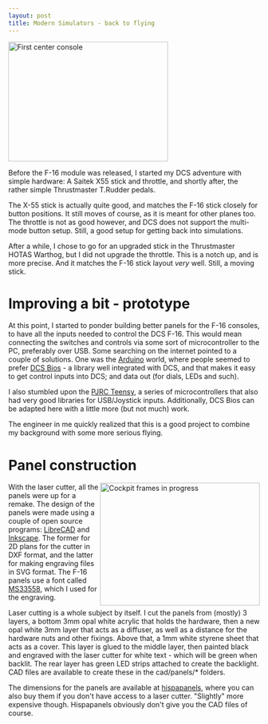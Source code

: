 ```yaml
---
layout: post
title: Modern Simulators - back to flying
---
```

<a href="/viperpit/images/pre-proto2.jpg" border="0"><img align="righ" width="320" height="240" src="/viperpit/images/pre-proto2.jpg" alt="First center console" /></a>

Before the F-16 module was released, I started my DCS adventure with simple hardware: A Saitek X55 stick and throttle, and shortly after, the rather simple Thrustmaster T.Rudder pedals.

The X-55 stick is actually quite good, and matches the F-16 stick closely for button positions. It still moves of course, as it is meant for other planes too. The throttle is not as good however, and DCS does not support the multi-mode button setup. Still, a good setup for getting back into simulations.

After a while, I chose to go for an upgraded stick in the Thrustmaster HOTAS Warthog, but I did not upgrade the throttle. This is a notch up, and is more precise. And it matches the F-16 stick layout *very* well. Still, a moving stick.

# Improving a bit - prototype

At this point, I started to ponder building better panels for the F-16 consoles, to have all the inputs needed to control the DCS F-16. This would mean connecting the switches and controls via some sort of microcontroller to the PC, preferably over USB. Some searching on the internet pointed to a couple of solutions. One was the [Arduino](https://www.arduino.cc/) world, where people seemed to prefer [DCS Bios](https://github.com/DCSFlightpanels/dcs-bios) - a library well integrated with DCS, and that makes it easy to get control inputs into DCS; and data out (for dials, LEDs and such).

I also stumbled upon the [PJRC Teensy](https://www.pjrc.com/teensy/), a series of microcontrollers that also had very good libraries for USB/Joystick inputs. Additionally, DCS Bios can be adapted here with a little more (but not much) work.

The engineer in me quickly realized that this is a good project to combine my background with some more serious flying.

# Panel construction

<a href="/viperpit/images/in_progress_panels.jpg" border="0"><img align="right" width="320" height="246" src="/viperpit/images/in_progress_panels.jpg" alt="Cockpit frames in progress" /></a>

With the laser cutter, all the panels were up for a remake. The design of the panels were made using a couple of open source programs: [LibreCAD](https://librecad.org/) and [Inkscape](https://inkscape.org/). The former for 2D plans for the cutter in DXF format, and the latter for making engraving files in SVG format. The F-16 panels use a font called [MS33558](https://www.wfonts.com/font/ms-33558), which I used for the engraving.

Laser cutting is a whole subject by itself. I cut the panels from (mostly) 3 layers, a bottom 3mm opal white acrylic that holds the hardware, then a new opal white 3mm layer that acts as a diffuser, as well as a distance for the hardware nuts and other fixings. Above that, a 1mm white styrene sheet that acts as a cover. This layer is glued to the middle layer, then painted black and engraved with the laser cutter for white text - which will be green when backlit. The rear layer has green LED strips attached to create the backlight. CAD files are available to create these in the cad/panels/* folders.

The dimensions for the panels are available at [hispapanels](https://hispapanels.com/tienda/en/20-f-16-fighting-falcon), where you can also buy them if you don't have access to a laser cutter. "Slightly" more expensive though. Hispapanels obviously don't give you the CAD files of course.
